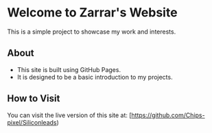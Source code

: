 # Welcome to Zarrar's Website

This is a simple project to showcase my work and interests.

## About

- This site is built using GitHub Pages.
- It is designed to be a basic introduction to my projects.

## How to Visit

You can visit the live version of this site at: [https://github.com/Chips-pixel/Siliconleads)
